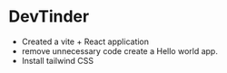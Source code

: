 # DevTinder

- Created a vite + React application
- remove unnecessary code create a Hello world app.
- Install tailwind CSS